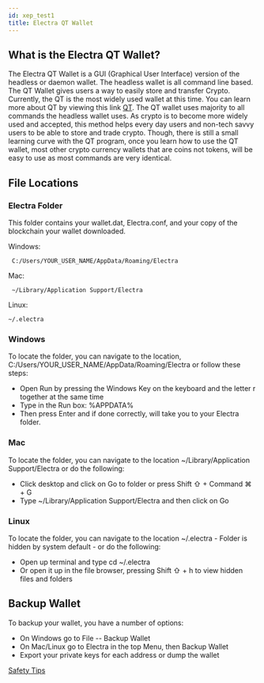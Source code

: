 ```yaml
---
id: xep_test1
title: Electra QT Wallet
---
```


## **What is the Electra QT Wallet?**

The Electra QT Wallet is a GUI (Graphical User Interface) version of the headless or daemon wallet. The headless wallet is all command line based. The QT Wallet gives users a way to easily store and transfer Crypto. Currently, the QT is the most widely used wallet at this time. You can learn more about QT by viewing this link [QT](https://qt.io). The QT wallet uses majority to all commands the headless wallet uses. As crypto is to become more widely used and accepted, this method helps every day users and non-tech savvy users to be able to store and trade crypto. Though, there is still a small learning curve with the QT program, once you learn how to use the QT wallet, most other crypto currency wallets that are coins not tokens, will be easy to use as most commands are very identical.

## **File Locations**

### Electra Folder

This folder contains your wallet.dat, Electra.conf, and your copy of the blockchain your wallet downloaded.

Windows:
```
 C:/Users/YOUR_USER_NAME/AppData/Roaming/Electra
```
Mac:
```
 ~/Library/Application Support/Electra
```
Linux:
```
~/.electra
```

### Windows
To locate the folder, you can navigate to the location, C:/Users/YOUR_USER_NAME/AppData/Roaming/Electra or follow these steps:

*   Open Run by pressing the Windows Key on the keyboard and the letter r together at the same time
*   Type in the Run box: %APPDATA%
*   Then press Enter and if done correctly, will take you to your Electra folder.

### Mac
To locate the folder, you can navigate to the location ~/Library/Application Support/Electra or do the following:

*   Click desktop and click on Go to folder or press Shift ⇧ + Command ⌘ + G
*   Type ~/Library/Application Support/Electra and then click on Go

### Linux
To locate the folder, you can navigate to the location ~/.electra - Folder is hidden by system default - or do the following:

*   Open up terminal and type cd ~/.electra
*   Or open it up in the file browser, pressing Shift ⇧ + h to view hidden files and folders

## **Backup Wallet**

To backup your wallet, you have a number of options:

*   On Windows go to File -- Backup Wallet
*   On Mac/Linux go to Electra in the top Menu, then Backup Wallet
*   Export your private keys for each address or dump the wallet

[Safety Tips](https://medium.com/electraproject/electra-safety-tips-dfd7fb4c9bfc)
